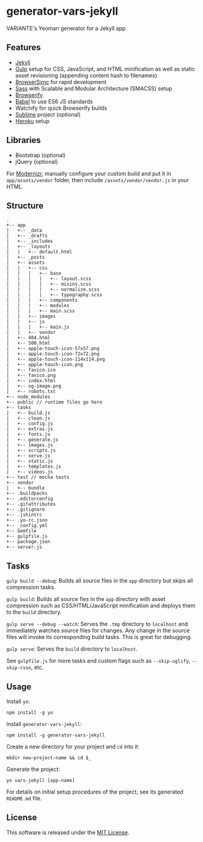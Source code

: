 # generator-vars-jekyll

VARIANTE's Yeoman generator for a Jekyll app.

## Features

- [Jekyll](http://jekyllrb.com)
- [Gulp](http://gulpjs.com) setup for CSS, JavaScript, and HTML minification as well as static asset revisioning (appending content hash to filenames)
- [BrowserSync](http://www.browsersync.io) for rapid development
- [Sass](http://sass-lang.com) with Scalable and Modular Architecture (SMACSS) setup
- [Browserify](http://browserify.org)
- [Babel](https://babeljs.io) to use ES6 JS standards
- Watchify for quick Browserify builds
- [Sublime](http://www.sublimetext.com) project (optional)
- [Heroku](http://heroku.com) setup

## Libraries

- Bootstrap (optional)
- jQuery (optional)

For [Modernizr](http://modernizr.com), manually configure your custom build and put it in ```app/assets/vendor``` folder, then include ```/assets/vendor/vendor.js``` in your HTML.

## Structure

```
.
+-- app
|   +-- _data
|   +-- _drafts
|   +-- _includes
|   +-- _layouts
|   |   +-- default.html
|   +-- _posts
|   +-- assets
|   |   +-- css
|   |   |   +-- base
|   |   |   |   +-- layout.scss
|   |   |   |   +-- mixins.scss
|   |   |   |   +-- normalize.scss
|   |   |   |   +-- typography.scss
|   |   |   +-- components
|   |   |   +-- modules
|   |   |   +-- main.scss
|   |   +-- images
|   |   +-- js
|   |   |   +-- main.js
|   |   +-- vendor
|   +-- 404.html
|   +-- 500.html
|   +-- apple-touch-icon-57x57.png
|   +-- apple-touch-icon-72x72.png
|   +-- apple-touch-icon-114x114.png
|   +-- apple-touch-icon.png
|   +-- favico.ico
|   +-- favico.png
|   +-- index.html
|   +-- og-image.png
|   +-- robots.txt
+-- node_modules
+-- public // runtime files go here
+-- tasks
|   +-- build.js
|   +-- clean.js
|   +-- config.js
|   +-- extras.js
|   +-- fonts.js
|   +-- generate.js
|   +-- images.js
|   +-- scripts.js
|   +-- serve.js
|   +-- static.js
|   +-- templates.js
|   +-- videos.js
+-- test // mocha tests
+-- vendor
|   +-- bundle
+-- .buildpacks
+-- .editorconfig
+-- .gitattributes
+-- .gitignore
+-- .jshintrc
+-- .yo-rc.json
+-- _config.yml
+-- Gemfile
+-- gulpfile.js
+-- package.json
+-- server.js
```

## Tasks

```gulp build --debug```: Builds all source files in the ```app``` directory but skips all compression tasks.

```gulp build```: Builds all source fies in the ```app``` directory with asset compression such as CSS/HTML/JavaScript minification and deploys them to the ```build``` directory.

```gulp serve --debug --watch```: Serves the ```.tmp``` directory to ```localhost``` and immediately watches source files for changes. Any change in the source files will invoke its corresponding build tasks. This is great for debugging.

```gulp serve```: Serves the ```build``` directory to ```localhost```.

See ```gulpfile.js``` for more tasks and custom flags such as ```--skip-uglify```, ```--skip-csso```, etc.

## Usage

Install ```yo```:
```
npm install -g yo
```

Install ```generator-vars-jekyll```:
```
npm install -g generator-vars-jekyll
```

Create a new directory for your project and ```cd``` into it:
```
mkdir new-project-name && cd $_
```

Generate the project:
```
yo vars-jekyll [app-name]
```

For details on initial setup procedures of the project, see its generated ```README.md``` file.

## License

This software is released under the [MIT License](http://opensource.org/licenses/MIT).
